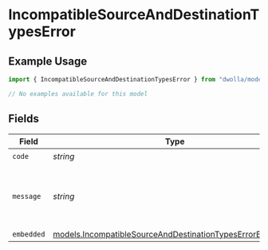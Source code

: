 # IncompatibleSourceAndDestinationTypesError

## Example Usage

```typescript
import { IncompatibleSourceAndDestinationTypesError } from "dwolla/models/errors";

// No examples available for this model
```

## Fields

| Field                                                                                                                           | Type                                                                                                                            | Required                                                                                                                        | Description                                                                                                                     | Example                                                                                                                         |
| ------------------------------------------------------------------------------------------------------------------------------- | ------------------------------------------------------------------------------------------------------------------------------- | ------------------------------------------------------------------------------------------------------------------------------- | ------------------------------------------------------------------------------------------------------------------------------- | ------------------------------------------------------------------------------------------------------------------------------- |
| `code`                                                                                                                          | *string*                                                                                                                        | :heavy_check_mark:                                                                                                              | N/A                                                                                                                             | ValidationError                                                                                                                 |
| `message`                                                                                                                       | *string*                                                                                                                        | :heavy_check_mark:                                                                                                              | N/A                                                                                                                             | Validation error(s) present. See embedded errors list for more details.                                                         |
| `embedded`                                                                                                                      | [models.IncompatibleSourceAndDestinationTypesErrorEmbedded](../../models/incompatiblesourceanddestinationtypeserrorembedded.md) | :heavy_minus_sign:                                                                                                              | N/A                                                                                                                             |                                                                                                                                 |